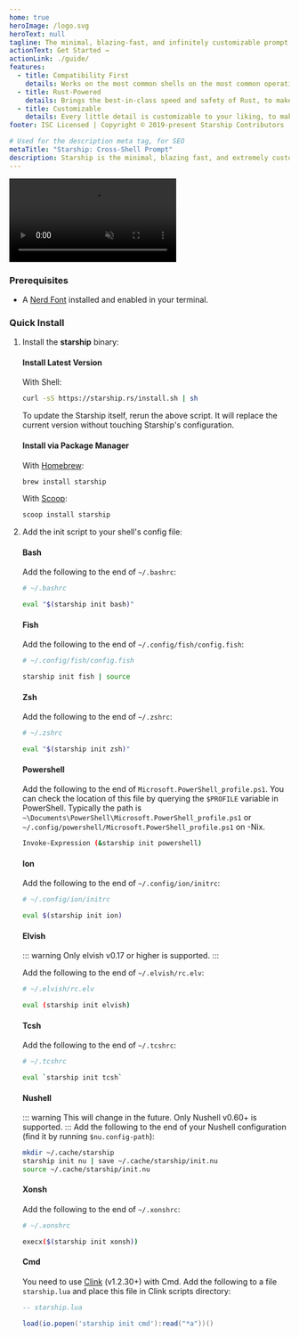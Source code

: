 ```yaml
---
home: true
heroImage: /logo.svg
heroText: null
tagline: The minimal, blazing-fast, and infinitely customizable prompt for any shell!
actionText: Get Started →
actionLink: ./guide/
features:
  - title: Compatibility First
    details: Works on the most common shells on the most common operating systems. Use it everywhere!
  - title: Rust-Powered
    details: Brings the best-in-class speed and safety of Rust, to make your prompt as quick and reliable as possible.
  - title: Customizable
    details: Every little detail is customizable to your liking, to make this prompt as minimal or feature-rich as you'd like it to be.
footer: ISC Licensed | Copyright © 2019-present Starship Contributors

# Used for the description meta tag, for SEO
metaTitle: "Starship: Cross-Shell Prompt"
description: Starship is the minimal, blazing fast, and extremely customizable prompt for any shell! Shows the information you need, while staying sleek and minimal. Quick installation available for Bash, Fish, ZSH, Ion, Tcsh, Elvish, Nu, Xonsh, Cmd, and PowerShell.
---
```


<div class="center">
  <video class="demo-video" muted autoplay loop playsinline>
    <source src="/demo.webm" type="video/webm">
    <source src="/demo.mp4" type="video/mp4">
  </video>
</div>

### Prerequisites

- A [Nerd Font](https://www.nerdfonts.com/) installed and enabled in your terminal.

### Quick Install

1. Install the **starship** binary:

   #### Install Latest Version

   With Shell:

   ```sh
   curl -sS https://starship.rs/install.sh | sh
   ```

   To update the Starship itself, rerun the above script. It will replace the current version without touching Starship's configuration.

   #### Install via Package Manager

   With [Homebrew](https://brew.sh/):

   ```sh
   brew install starship
   ```

   With [Scoop](https://scoop.sh):

   ```powershell
   scoop install starship
   ```

1. Add the init script to your shell's config file:

   #### Bash

   Add the following to the end of `~/.bashrc`:

   ```sh
   # ~/.bashrc

   eval "$(starship init bash)"
   ```

   #### Fish

   Add the following to the end of `~/.config/fish/config.fish`:

   ```sh
   # ~/.config/fish/config.fish

   starship init fish | source
   ```

   #### Zsh

   Add the following to the end of `~/.zshrc`:

   ```sh
   # ~/.zshrc

   eval "$(starship init zsh)"
   ```

   #### Powershell

   Add the following to the end of `Microsoft.PowerShell_profile.ps1`. You can check the location of this file by querying the `$PROFILE` variable in PowerShell. Typically the path is `~\Documents\PowerShell\Microsoft.PowerShell_profile.ps1` or `~/.config/powershell/Microsoft.PowerShell_profile.ps1` on -Nix.

   ```sh
   Invoke-Expression (&starship init powershell)
   ```

   #### Ion

   Add the following to the end of `~/.config/ion/initrc`:

   ```sh
   # ~/.config/ion/initrc

   eval $(starship init ion)
   ```

   #### Elvish

   ::: warning
   Only elvish v0.17 or higher is supported.
   :::

   Add the following to the end of `~/.elvish/rc.elv`:

   ```sh
   # ~/.elvish/rc.elv

   eval (starship init elvish)
   ```

   #### Tcsh

   Add the following to the end of `~/.tcshrc`:

   ```sh
   # ~/.tcshrc

   eval `starship init tcsh`
   ```

   #### Nushell

   ::: warning
   This will change in the future.
   Only Nushell v0.60+ is supported.
   :::
   Add the following to the end of your Nushell configuration (find it by running `$nu.config-path`):

   ```sh
   mkdir ~/.cache/starship
   starship init nu | save ~/.cache/starship/init.nu
   source ~/.cache/starship/init.nu
   ```
   #### Xonsh

   Add the following to the end of `~/.xonshrc`:

   ```sh
   # ~/.xonshrc

   execx($(starship init xonsh))
   ```

   #### Cmd

   You need to use [Clink](https://chrisant996.github.io/clink/clink.html) (v1.2.30+) with Cmd. Add the following to a file `starship.lua` and place this file in Clink scripts directory:

   ```lua
   -- starship.lua

   load(io.popen('starship init cmd'):read("*a"))()
   ```
